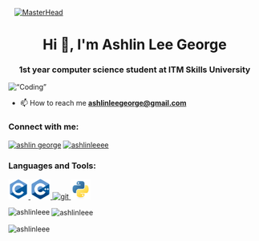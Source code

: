 
   [![MasterHead](https://user-images.githubusercontent.com/74038190/241765440-80728820-e06b-4f96-9c9e-9df46f0cc0a5.gif)](https://ashlinleee.io)


<h1 align="center">Hi 👋, I'm Ashlin Lee George</h1>
<h3 align="center">1st year computer science student at ITM Skills University</h3>
<img align=“right” alt=“Coding” width=“400” scr=“[https://i.pinimg.com/originals/e7/26/c7/e726c74ac081eed50feee1433d12c998.gif](https://i.pinimg.com/originals/f0/f0/d9/f0f0d932d6e39c7af5aa305cbd8da735.gif)”>



- 📫 How to reach me **ashlinleegeorge@gmail.com**

<h3 align="left">Connect with me:</h3>
<p align="left">
<a href="https://linkedin.com/in/ashlin george" target="blank"><img align="center" src="https://raw.githubusercontent.com/rahuldkjain/github-profile-readme-generator/master/src/images/icons/Social/linked-in-alt.svg" alt="ashlin george" height="30" width="40" /></a>
<a href="https://instagram.com/ashlinleeee" target="blank"><img align="center" src="https://raw.githubusercontent.com/rahuldkjain/github-profile-readme-generator/master/src/images/icons/Social/instagram.svg" alt="ashlinleeee" height="30" width="40" /></a>
</p>

<h3 align="left">Languages and Tools:</h3>
<p align="left"> <a href="https://www.cprogramming.com/" target="_blank" rel="noreferrer"> <img src="https://raw.githubusercontent.com/devicons/devicon/master/icons/c/c-original.svg" alt="c" width="40" height="40"/> </a> <a href="https://www.w3schools.com/cpp/" target="_blank" rel="noreferrer"> <img src="https://raw.githubusercontent.com/devicons/devicon/master/icons/cplusplus/cplusplus-original.svg" alt="cplusplus" width="40" height="40"/> </a> <a href="https://git-scm.com/" target="_blank" rel="noreferrer"> <img src="https://www.vectorlogo.zone/logos/git-scm/git-scm-icon.svg" alt="git" width="40" height="40"/> </a> <a href="https://www.python.org" target="_blank" rel="noreferrer"> <img src="https://raw.githubusercontent.com/devicons/devicon/master/icons/python/python-original.svg" alt="python" width="40" height="40"/> </a> </p>

<p><img align="left" src="https://github-readme-stats.vercel.app/api/top-langs?username=ashlinleee&show_icons=true&locale=en&layout=compact" alt="ashlinleee" /></p>

<p>&nbsp;<img align="center" src="https://github-readme-stats.vercel.app/api?username=ashlinleee&show_icons=true&locale=en" alt="ashlinleee" /></p>

<p><img align="center" src="https://github-readme-streak-stats.herokuapp.com/?user=ashlinleee&" alt="ashlinleee" /></p>
 


     
